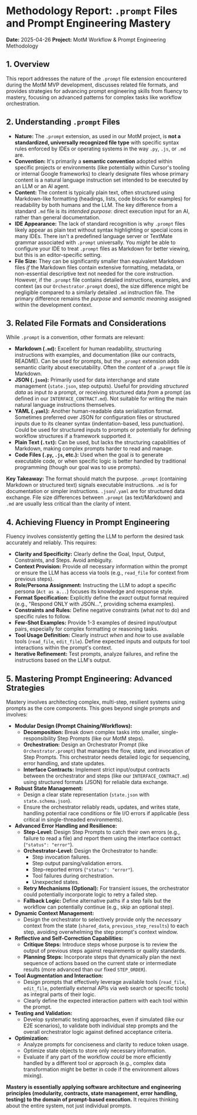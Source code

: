 # Methodology Report: `.prompt` Files and Prompt Engineering Mastery

**Date:** 2025-04-26
**Project:** MotM Workflow & Prompt Engineering Methodology

## 1. Overview

This report addresses the nature of the `.prompt` file extension encountered during the MotM MVP development, discusses related file formats, and provides strategies for advancing prompt engineering skills from fluency to mastery, focusing on advanced patterns for complex tasks like workflow orchestration.

## 2. Understanding `.prompt` Files

*   **Nature:** The `.prompt` extension, as used in our MotM project, is **not a standardized, universally recognized file type** with specific syntax rules enforced by IDEs or operating systems in the way `.py`, `.js`, or `.md` are.
*   **Convention:** It's primarily a **semantic convention** adopted within specific projects or environments (like potentially within Cursor's tooling or internal Google frameworks) to clearly designate files whose primary content is a natural language instruction set intended to be executed by an LLM or an AI agent.
*   **Content:** The content is typically plain text, often structured using Markdown-like formatting (headings, lists, code blocks for examples) for readability by both humans and the LLM. The key difference from a standard `.md` file is its *intended purpose*: direct execution input for an AI, rather than general documentation.
*   **IDE Appearance:** The lack of standard recognition is why `.prompt` files likely appear as plain text without syntax highlighting or special icons in many IDEs. There isn't a predefined language server or TextMate grammar associated with `.prompt` universally. You *might* be able to configure your IDE to treat `.prompt` files as Markdown for better viewing, but this is an editor-specific setting.
*   **File Size:** They can be significantly smaller than equivalent Markdown files *if* the Markdown files contain extensive formatting, metadata, or non-essential descriptive text not needed for the core instruction. However, if the `.prompt` file contains detailed instructions, examples, and context (as our `Orchestrator.prompt` does), the size difference might be negligible compared to a similarly detailed `.md` instruction file. The primary difference remains the *purpose* and *semantic meaning* assigned within the development context.

## 3. Related File Formats and Considerations

While `.prompt` is a convention, other formats are relevant:

*   **Markdown (`.md`):** Excellent for human readability, structuring instructions with examples, and documentation (like our contracts, README). Can be used for prompts, but the `.prompt` extension adds semantic clarity about executability. Often the *content* of a `.prompt` file *is* Markdown.
*   **JSON (`.json`):** Primarily used for data interchange and state management (`state.json`, step outputs). Useful for providing *structured data* as input *to* a prompt, or receiving structured data *from* a prompt (as defined in our `INTERFACE_CONTRACT.md`). Not suitable for writing the main natural language instructions themselves.
*   **YAML (`.yaml`):** Another human-readable data serialization format. Sometimes preferred over JSON for configuration files or structured inputs due to its cleaner syntax (indentation-based, less punctuation). Could be used for structured inputs to prompts or potentially for defining workflow structures if a framework supported it.
*   **Plain Text (`.txt`):** Can be used, but lacks the structuring capabilities of Markdown, making complex prompts harder to read and manage.
*   **Code Files (`.py`, `.js`, etc.):** Used when the goal *is* to generate executable code, or when specific logic is better handled by traditional programming (though our goal was to use prompts).

**Key Takeaway:** The format should match the purpose. `.prompt` (containing Markdown or structured text) signals executable instructions. `.md` is for documentation or simpler instructions. `.json`/`.yaml` are for structured data exchange. File size differences between `.prompt` (as text/Markdown) and `.md` are usually less critical than the clarity of intent.

## 4. Achieving Fluency in Prompt Engineering

Fluency involves consistently getting the LLM to perform the desired task accurately and reliably. This requires:

*   **Clarity and Specificity:** Clearly define the Goal, Input, Output, Constraints, and Steps. Avoid ambiguity.
*   **Context Provision:** Provide *all* necessary information within the prompt or ensure the LLM has access via tools (e.g., `read_file` for context from previous steps).
*   **Role/Persona Assignment:** Instructing the LLM to adopt a specific persona (`Act as a...`) focuses its knowledge and response style.
*   **Format Specification:** Explicitly define the *exact* output format required (e.g., "Respond ONLY with JSON...", providing schema examples).
*   **Constraints and Rules:** Define negative constraints (what *not* to do) and specific rules to follow.
*   **Few-Shot Examples:** Provide 1-3 examples of desired input/output pairs, especially for complex formatting or reasoning tasks.
*   **Tool Usage Definition:** Clearly instruct *when* and *how* to use available tools (`read_file`, `edit_file`). Define expected inputs and outputs for tool interactions within the prompt's context.
*   **Iterative Refinement:** Test prompts, analyze failures, and refine the instructions based on the LLM's output.

## 5. Mastering Prompt Engineering: Advanced Strategies

Mastery involves architecting complex, multi-step, resilient systems using prompts as the core components. This goes beyond single prompts and involves:

*   **Modular Design (Prompt Chaining/Workflows):**
    *   **Decomposition:** Break down complex tasks into smaller, single-responsibility Step Prompts (like our MotM steps).
    *   **Orchestration:** Design an Orchestrator Prompt (like `Orchestrator.prompt`) that manages the flow, state, and invocation of Step Prompts. This orchestrator needs detailed logic for sequencing, error handling, and state updates.
    *   **Interface Contracts:** Implement strict input/output contracts between the orchestrator and steps (like our `INTERFACE_CONTRACT.md`) using structured formats (JSON) for reliable data exchange.
*   **Robust State Management:**
    *   Design a clear state representation (`state.json` with `state.schema.json`).
    *   Ensure the orchestrator reliably reads, updates, and writes state, handling potential race conditions or file I/O errors if applicable (less critical in single-threaded environments).
*   **Advanced Error Handling and Resilience:**
    *   **Step-Level:** Design Step Prompts to catch their own errors (e.g., failure to read a file) and report them using the interface contract (`"status": "error"`).
    *   **Orchestrator-Level:** Design the Orchestrator to handle:
        *   Step invocation failures.
        *   Step output parsing/validation errors.
        *   Step-reported errors (`"status": "error"`).
        *   Tool failures during orchestration.
        *   Unexpected states.
    *   **Retry Mechanisms (Optional):** For transient issues, the orchestrator could potentially incorporate logic to retry a failed step.
    *   **Fallback Logic:** Define alternative paths if a step fails but the workflow can potentially continue (e.g., skip an optional step).
*   **Dynamic Context Management:**
    *   Design the orchestrator to selectively provide only the *necessary* context from the state (`shared_data`, `previous_step_results`) to each step, avoiding overwhelming the step prompt's context window.
*   **Reflective and Self-Correction Capabilities:**
    *   **Critique Steps:** Introduce steps whose purpose is to review the output of previous steps against requirements or quality standards.
    *   **Planning Steps:** Incorporate steps that dynamically plan the next sequence of actions based on the current state or intermediate results (more advanced than our fixed `STEP_ORDER`).
*   **Tool Augmentation and Interaction:**
    *   Design prompts that effectively leverage available tools (`read_file`, `edit_file`, potentially external APIs via web search or specific tools) as integral parts of their logic.
    *   Clearly define the expected interaction pattern with each tool within the prompt.
*   **Testing and Validation:**
    *   Develop systematic testing approaches, even if simulated (like our E2E scenarios), to validate both individual step prompts and the overall orchestrator logic against defined acceptance criteria.
*   **Optimization:**
    *   Analyze prompts for conciseness and clarity to reduce token usage.
    *   Optimize state objects to store only necessary information.
    *   Evaluate if any part of the workflow *could* be more efficiently handled by a different tool or approach (e.g., complex data transformation might be better in code if the environment allows mixing).

**Mastery is essentially applying software architecture and engineering principles (modularity, contracts, state management, error handling, testing) to the domain of prompt-based execution.** It requires thinking about the entire system, not just individual prompts.
